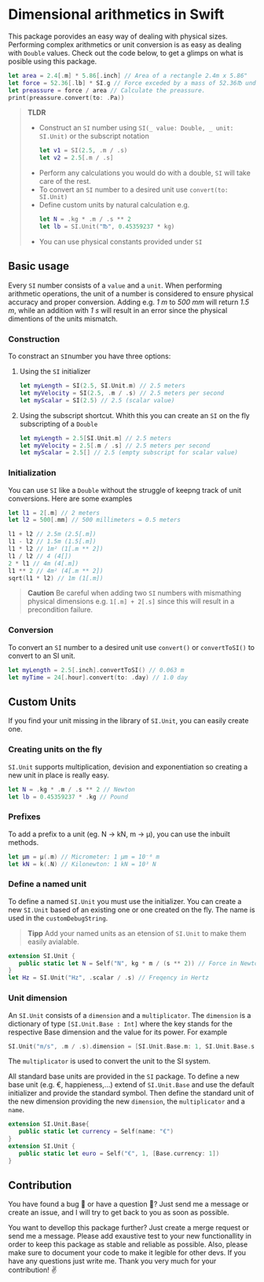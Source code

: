 # Dimensional arithmetics in Swift

This package porovides an easy way of dealing with physical sizes. Performing complex arithmetics or unit conversion is as easy as dealing with ``Double`` values. Check out the code below, to get a glimps on what is posible using this package.

```swift
let area = 2.4[.m] * 5.86[.inch] // Area of a rectangle 2.4m x 5.86"
let force = 52.36[.lb] * SI.g // Force exceded by a mass of 52.36℔ under gravity
let preassure = force / area // Calculate the preassure.
print(preassure.convert(to: .Pa))
```

> **TLDR**  
> - Construct an ``SI`` number using ``SI(_ value: Double, _ unit: SI.Unit)`` or the subscript notation
>   ```swift
>   let v1 = SI(2.5, .m / .s)
>   let v2 = 2.5[.m / .s]
>   ```
> - Perform any calculations you would do with a double, ``SI`` will take care of the rest.
> - To convert an ``SI`` number to a desired unit use ``convert(to: SI.Unit)``
> - Define custom units by natural calculation e.g.
>   ```swift
>   let N = .kg * .m / .s ** 2
>   let lb = SI.Unit("℔", 0.45359237 * kg) 
>   ```
> - You can use physical constants provided under ``SI``


## Basic usage

Every ``SI`` number consists of a ``value`` and a ``unit``. When performing arithmetic operations, the unit of a number is considered to ensure physical accuracy and proper conversion. Adding e.g. *1 m* to *500 mm* will return *1.5 m*, while an addition with *1 s* will result in an error since the physical dimentions of the units mismatch.

### Construction

To constract an ``SI``number you have three options:

1. Using the ``SI`` initializer
   ```swift
   let myLength = SI(2.5, SI.Unit.m) // 2.5 meters
   let myVelocity = SI(2.5, .m / .s) // 2.5 meters per second
   let myScalar = SI(2.5) // 2.5 (scalar value)
   ```
2. Using the subscript shortcut. Whith this you can create an ``SI`` on the fly subscripting of a ``Double``
   ```swift
   let myLength = 2.5[SI.Unit.m] // 2.5 meters
   let myVelocity = 2.5[.m / .s] // 2.5 meters per second
   let myScalar = 2.5[] // 2.5 (empty subscript for scalar value)
   ```

### Initialization

You can use ``SI`` like a ``Double`` without the struggle of keepng track of unit conversions. Here are some examples

```swift
let l1 = 2[.m] // 2 meters
let l2 = 500[.mm] // 500 millimeters = 0.5 meters

l1 + l2 // 2.5m (2.5[.m])
l1 - l2 // 1.5m (1.5[.m])
l1 * l2 // 1m² (1[.m ** 2])
l1 / l2 // 4 (4[])
2 * l1 // 4m (4[.m])
l1 ** 2 // 4m² (4[.m ** 2])
sqrt(l1 * l2) // 1m (1[.m])
```

> **Caution** Be careful when adding two ``SI`` numbers with mismathing physical dimensions e.g. ``1[.m] + 2[.s]`` since this will result in a precondition failure.

### Conversion

To convert an ``SI`` number to a desired unit use ``convert()`` or ``convertToSI()`` to convert to an SI unit.

```swift
let myLength = 2.5[.inch].convertToSI() // 0.063 m
let myTime = 24[.hour].convert(to: .day) // 1.0 day
```


## Custom Units

If you find your unit missing in the library of ``SI.Unit``, you can easily create one.

### Creating units on the fly

``SI.Unit`` supports multiplication, devision and exponentiation so creating a new unit in place is really easy. 

```swift
let N = .kg * .m / .s ** 2 // Newton
let lb = 0.45359237 * .kg // Pound
```

### Prefixes

To add a prefix to a unit (eg. N → kN, m → μ), you can use the inbuilt methods.
```swift
let μm = μ(.m) // Micrometer: 1 μm = 10⁻⁶ m
let kN = k(.N) // Kilonewton: 1 kN = 10³ N
```

### Define a named unit

To define a named ``SI.Unit`` you must use the initializer. You can create a new ``SI.Unit`` based of an existing one or one created on the fly. The name is used in the ``customDebugString``.

> **Tipp** Add your named units as an etension of ``SI.Unit`` to make them easily avialable.

```swift
extension SI.Unit {
   public static let N = Self("N", kg * m / (s ** 2)) // Force in Newton
}
let Hz = SI.Unit("Hz", .scalar / .s) // Freqency in Hertz
```

### Unit dimension

An ``SI.Unit`` consists of a ``dimension`` and a ``multiplicator``. The ``dimension`` is a dictionary of type ``[SI.Unit.Base : Int]`` where the key stands for the respective Base dimension and the value for its power. For example
```swift
SI.Unit("m/s", .m / .s).dimension = [SI.Unit.Base.m: 1, SI.Unit.Base.s: -1]
```
The ``multiplicator`` is used to convert the unit to the SI system.

All standard base units are provided in the ``SI`` package. To define a new base unit (e.g. €, happieness,...) extend of ``SI.Unit.Base`` and use the default initializer and provide the standard symbol. Then define the standard unit of the new dimension providing the new ``dimension``, the ``multiplicator`` and a ``name``.
```swift
extension SI.Unit.Base{
   public static let currency = Self(name: "€")
}
extension SI.Unit {
   public static let euro = Self("€", 1, [Base.currency: 1])
}
```


## Contribution

You have found a bug 🐞 or have a question 🤔? Just send me a message or create an issue, and I will try to get back to you as soon as possible. 

You want to devellop this package further? Just create a merge request or send me a message. Please add exaustive test to your new functionallity in order to keep this package as stable and reliable as possible. Also, please make sure to document your code to make it legible for other devs. If you have any questions just write me. Thank you very much for your contribution! ✌️
